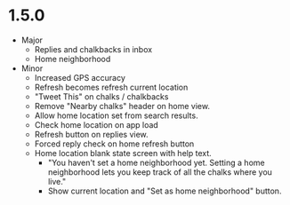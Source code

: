 # 1.5.0

* Major
    * Replies and chalkbacks in inbox
    * Home neighborhood
* Minor
    * Increased GPS accuracy
    * Refresh becomes refresh current location
    * "Tweet This" on chalks / chalkbacks
    * Remove "Nearby chalks" header on home view.
    * Allow home location set from search results.
    * Check home location on app load
    * Refresh button on replies view.
    * Forced reply check on home refresh button
    * Home location blank state screen with help text.
        * "You haven't set a home neighborhood yet. Setting a home neighborhood
            lets you keep track of all the chalks where you live."
        * Show current location and "Set as home neighborhood" button.

